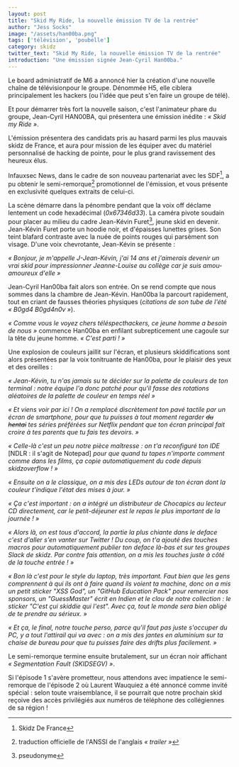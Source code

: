 ```yaml
---
layout: post
title: "Skid My Ride, la nouvelle émission TV de la rentrée"
author: "Jess Socks"
image: "/assets/han00ba.png"
tags: ['télévision', 'poubelle']
category: skidz
twitter_text: "Skid My Ride, la nouvelle émission TV de la rentrée"
introduction: "Une émission signée Jean-Cyril Han00ba."
---
```


Le board administratif de M6 a annoncé hier la création d'une nouvelle chaîne
de télévisionpour le groupe. Dénommée H5, elle ciblera principalement les
hackers (ou l'idée que peut s'en faire un groupe de télé).

Et pour démarrer très fort la nouvelle saison, c'est l'animateur phare du
groupe, Jean-Cyril HAN00BA, qui présentera une émission inédite : *« Skid my
Ride »*.

L'émission présentera des candidats pris au hasard parmi les plus mauvais
skidz de France, et aura pour mission de les équiper avec du matériel
personnalisé de hacking de pointe, pour le plus grand ravissement des heureux
élus.

Infauxsec News, dans le cadre de son nouveau partenariat avec les SDF[^1], a pu
obtenir le semi-remorque[^2] promotionnel de l'émission, et vous présente en
exclusivité quelques extraits de celui-ci.

La scène démarre dans la pénombre pendant que la voix off déclame lentement un
code hexadécimal (*0x67346d33*). La caméra pivote soudain pour placer au milieu
du cadre Jean-Kévin Furet[^3], jeune skid en devenir. Jean-Kévin Furet porte un
hoodie noir, et d'épaisses lunettes grises. Son teint blafard contraste avec
la nuée de points rouges qui parsèment son visage. D'une voix chevrotante,
Jean-Kévin se présente :

*« Bonjour, je m'appelle J-Jean-Kévin, j'ai 14 ans et j'aimerais devenir un
vrai skid pour impressionner Jeanne-Louise au collège car je suis
amou-amoureux d'elle »*

Jean-Cyril Han00ba fait alors son entrée. On se rend compte que nous sommes
dans la chambre de Jean-Kévin. Han00ba la parcourt rapidement, tout en
criant de fausses théories physiques (*citations de son tube de l'été « B0gd4
B0gd4n0v »*).

*« Comme vous le voyez chers téléspecthackers, ce jeune homme a besoin de
nous »* commence Han00ba en enfilant subrepticement une cagoule sur la tête du
jeune homme. *« C'est parti ! »*

Une explosion de couleurs jaillit sur l'écran, et plusieurs skiddifications
sont alors présentées par la voix tonitruante de Han00ba, pour le plaisir des
yeux et des oreilles :

*« Jean-Kévin, tu n'as jamais su te décider sur la palette de couleurs de ton
terminal : notre équipe l'a donc patché pour qu'il fasse des rotations
aléatoires de la palette de couleur en temps réel »*

*« Et viens voir par ici ! On a remplacé discrètement ton pavé tactile par un
écran de smartphone, pour que tu puisses à tout moment regarder ~~du hentai~~
tes séries préférées sur Netflix pendant que ton écran principal fait croire à
tes parents que tu fais tes devoirs. »*

*« Celle-là c'est un peu notre pièce maîtresse : on t'a reconfiguré ton IDE*
[NDLR : il s'agit de Notepad] *pour que quand tu tapes n'importe comment comme
dans les films, ça copie automatiquement du code depuis skidzoverflow ! »*

*« Ensuite on a le classique, on a mis des LEDs autour de ton écran dont la
couleur t'indique l'état des mises à jour. »*

*« Ça c'est important : on a intégré un distributeur de Chocapics au lecteur CD
directement, car le petit-déjeuner est le repas le plus important de la
journée ! »*

*« Alors là, on est tous d'accord, la partie la plus chiante dans le deface
c'est d'aller s'en vanter sur Twitter ! Du coup, on t'a ajouté des touches
macros pour automatiquement publier ton deface là-bas et sur tes groupes Slack
de skidz. Par contre fais attention, on a mis les touches juste à côté de la
touche entrée ! »*

*« Bon là c'est pour le style du laptop, très important. Faut bien que les gens
comprennent à qui ils ont à faire quand ils voient ta machine, donc on a mis
un petit sticker "XSS God", un "GitHub Education Pack" pour remercier nos
sponsors, un "GuessMaster" écrit en Indien et le clou de notre collection : le
sticker "C'est çui skiddie qui l'est". Avec ça, tout le monde sera bien obligé
de te prendre au sérieux. »*

*« Et ça, le final, notre touche perso, parce qu'il faut pas juste s'occuper du
PC, y a tout l'attirail qui va avec : on a mis des jantes en aluminium sur ta
chaise de bureau pour que tu puisses faire des drifts plus facilement. »*

Le semi-remorque termine ensuite brutalement, sur un écran noir affichant
*« Segmentation Fault (SKIDSEGV) »*.

Si l'épisode 1 s'avère prometteur, nous attendons avec impatience le
semi-remorque de l'épisode 2 où Laurent Wauquiez a été annoncé comme invité
spécial : selon toute vraisemblance, il se pourrait que notre prochain skid
reçoive des accès privilégiés aux numéros de téléphone des collégiennes de sa
région !

[^1]: Skidz De France
[^2]: traduction officielle de l'ANSSI de l'anglais *« trailer »*
[^3]: pseudonyme
